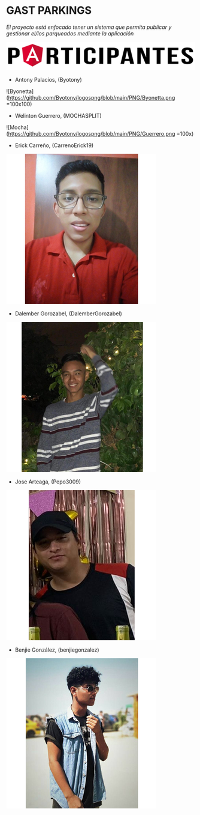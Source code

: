 # GAST PARKINGS

_El proyecto está enfocado tener  un sistema que permita publicar y gestionar el/los parqueados mediante la aplicación_

![Participantes](https://github.com/Byotony/logospng/blob/main/PNG/Participantes.png)

- Antony Palacios, (Byotony)

![Byonetta](https://github.com/Byotony/logospng/blob/main/PNG/Byonetta.png =100x100)
- Welinton Guerrero, (MOCHASPLIT)

![Mocha](https://github.com/Byotony/logospng/blob/main/PNG/Guerrero.png =100x)
- Erick Carreño, (CarrenoErick19)

![Rogger](https://github.com/Byotony/logospng/blob/main/PNG/Rogger.png)
- Dalember Gorozabel, (DalemberGorozabel)

![Dalember](https://github.com/Byotony/logospng/blob/main/PNG/DALEMBER.png)
- Jose Arteaga, (Pepo3009)

![Pepo](https://github.com/Byotony/logospng/blob/main/PNG/pepo.png)
- Benjie González, (benjiegonzalez)

![Benjie](https://github.com/Byotony/logospng/blob/main/PNG/Benjie.png)

